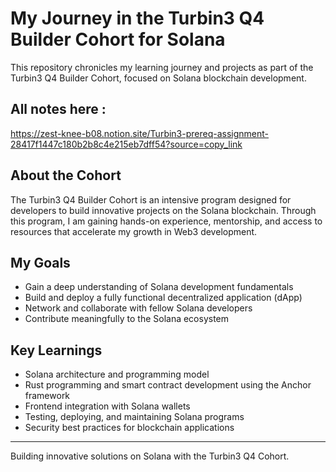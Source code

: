 
# My Journey in the Turbin3 Q4 Builder Cohort for Solana

This repository chronicles my learning journey and projects as part of the Turbin3 Q4 Builder Cohort, focused on Solana blockchain development.

## All notes here : 

https://zest-knee-b08.notion.site/Turbin3-prereq-assignment-28417f1447c180b2b8c4e215eb7dff54?source=copy_link

## About the Cohort

The Turbin3 Q4 Builder Cohort is an intensive program designed for developers to build innovative projects on the Solana blockchain. Through this program, I am gaining hands-on experience, mentorship, and access to resources that accelerate my growth in Web3 development.

## My Goals

* Gain a deep understanding of Solana development fundamentals
* Build and deploy a fully functional decentralized application (dApp)
* Network and collaborate with fellow Solana developers
* Contribute meaningfully to the Solana ecosystem

## Key Learnings

* Solana architecture and programming model
* Rust programming and smart contract development using the Anchor framework
* Frontend integration with Solana wallets
* Testing, deploying, and maintaining Solana programs
* Security best practices for blockchain applications

---

Building innovative solutions on Solana with the Turbin3 Q4 Cohort.
